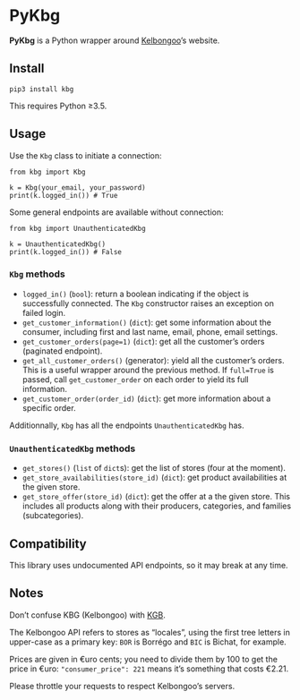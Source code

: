 # PyKbg

**PyKbg** is a Python wrapper around [Kelbongoo][]’s website.

[Kelbongoo]: https://www.kelbongoo.com

## Install

    pip3 install kbg

This requires Python ≥3.5.

## Usage
Use the `Kbg` class to initiate a connection:
```python3
from kbg import Kbg

k = Kbg(your_email, your_password)
print(k.logged_in()) # True
```

Some general endpoints are available without connection:
```python3
from kbg import UnauthenticatedKbg

k = UnauthenticatedKbg()
print(k.logged_in()) # False
```

### `Kbg` methods
* `logged_in()` (`bool`): return a boolean indicating if the object is
  successfully connected. The `Kbg` constructor raises an exception on failed
  login.
* `get_customer_information()` (`dict`): get some information about the
  consumer, including first and last name, email, phone, email settings.
* `get_customer_orders(page=1)` (`dict`): get all the customer’s orders
  (paginated endpoint).
* `get_all_customer_orders()` (generator): yield all the customer’s orders.
  This is a useful wrapper around the previous method. If `full=True` is
  passed, call `get_customer_order` on each order to yield its full
  information.
* `get_customer_order(order_id)` (`dict`): get more information about a
  specific order.

Additionnally, `Kbg` has all the endpoints `UnauthenticatedKbg` has.

### `UnauthenticatedKbg` methods
* `get_stores()` (`list` of `dict`s): get the list of stores (four at the
  moment).
* `get_store_availabilities(store_id)` (`dict`): get product availabilities at
  the given store.
* `get_store_offer(store_id)` (`dict`): get the offer at a the given store.
  This includes all products along with their producers, categories, and
  families (subcategories).

## Compatibility
This library uses undocumented API endpoints, so it may break at any time.

## Notes
Don’t confuse KBG (Kelbongoo) with [KGB](https://en.wikipedia.org/wiki/KGB).

The Kelbongoo API refers to stores as “locales”, using the first tree letters
in upper-case as a primary key: `BOR` is Borrégo and `BIC` is Bichat, for
example.

Prices are given in €uro cents; you need to divide them by 100 to get the
price in €uro: `"consumer_price": 221` means it’s something that costs €2.21.

Please throttle your requests to respect Kelbongoo’s servers.
